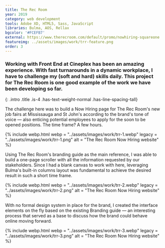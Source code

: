 ```yaml
---
title: The Rec Room
year: 2019
category: web development
tools: Adobe XD, HTML5, Sass, JavaScript
libraries: Bulma, AOS, Rellax 
bgcolor: '#FCEFB7'
external: https://www.therecroom.com/default/promo/nowhiring-squareone
featureimg: ../assets/images/work/trr-feature.png
order: 3
---
```


### Working with Front End at Cineplex has been an amazing experience. With fast turnarounds in a dynamic workplace, I have to challenge my (soft and hard) skills daily. This project for The Rec Room is one good example of the work we have been developing so far.
{: .intro .title .is-4 .has-text-weight-normal .has-line-spacing-tall}

The challenge here was to build a Now Hiring page for The Rec Room's new job fairs at Mississauga and St John's according to the brand's tone of voice  &mdash; also enticing potential employees to apply for the soon to be opened positions. The time frame? A few hours.

{% include webp.html
webp = "../assets/images/work/trr-1.webp"
legacy = "../assets/images/work/trr-1.png"
alt = "The Rec Room Now Hiring website"
%}

Using The Rec Room's branding guide as the main reference, I was able to build a one-page scroller with all the information requested by our stakeholders. Since I had a blank canvas to work with here, leveraging Bulma's built-in columns layout was fundamental to achieve the desired result in such a short time frame. 

{% include webp.html
webp = "../assets/images/work/trr-2.webp"
legacy = "../assets/images/work/trr-2.png"
alt = "The Rec Room Now Hiring website"
%}

With no formal design system in place for the brand, I created the interface elements on the fly based on the existing Branding guide &mdash; an interesting process that served as a base to discuss how the brand could behave online moving forward. 

{% include webp.html
webp = "../assets/images/work/trr-3.webp"
legacy = "../assets/images/work/trr-3.png"
alt = "The Rec Room Now Hiring website"
%}

